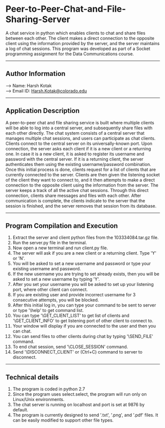 # Peer-to-Peer-Chat-and-File-Sharing-Server
A chat service in python which enables clients to chat and share files between each other. The client makes a direct connection to the opposite client using the information provided by the server, and the server maintains a log of chat sessions. This program was developed as part of a Socket programming assignment for the Data Communications course.

--------------------
Author Information
--------------------
--> Name: Harsh Kotak  
--> Email ID: Harsh.Kotak@colorado.edu

-----------------------
Application Description
-----------------------
A peer-to-peer chat and file sharing service is built where multiple clients will be able to log into a central server, and subsequently share files with each other directly. The chat system consists of a central server that manages multiple chat sessions, and users can participate as chat clients. Clients connect to the central server on its universally-known port. Upon connection, the server asks each client if it is a new client or a returning one. In case it is a new client, it is asked to register its username and password with the central server. If it is a returning client, the server authenticates them using the existing username/password combination.  
Once this initial process is done, clients request for a list of clients that are currently connected to the server. Clients are then given the listening socket of the client they want to connect to, and it then attempts to make a direct connection to the opposite client using the information from the server. The server keeps a track of all the active chat sessions. Through this direct connection, clients share messages and files with each other. After communication is complete, the clients indicate to the server that the session is finished, and the server removes that session from its database.  

----------------------------------
Program Compilation and Execution
----------------------------------
1) Extract the server and client python files from the 103334084.tar.gz file.  
2) Run the server.py file in the terminal.  
3) Now open a new terminal and run client.py file.  
4) The server will ask if you are a new client or a returning client. Type 'Y' or 'N'.  
5) You will be asked to set a new username and password or type your existing username and password.  
6) If the new username you are trying to set already exists, then you will be asked to set a new username by typing 'Y'.  
7) After you set your username you will be asked to set up your listening port, where other client can connect.  
8) If you are existing user and provide incorrect username for 3 consecutive attempts, you will be blocked.  
9) After this initial log in, you can type your command to be sent to server or type '\help' to get command list.  
10) You can type '\GET_CLIENT_LIST' to get list of clients and '\GET_CLIENT_INFO' to get listening port of other client to connect to.  
11) Your window will display if you are connected to the user and then you can chat.  
12) You can send files to other clients during chat by typing '\SEND_FILE' command.  
13) To end chat session, send '\CLOSE_SESSION' command.  
14) Send '\DISCONNECT_CLIENT' or (Ctrl+C) command to server to disconnect.  

------------------
Technical details
------------------
1) The program is coded in python 2.7  
2) Since the program uses select.select, the program will run only on Linux/Unix environments.  
3) The chat server is running on localhost and port is set at 9876 by default.  
4) The program is currently designed to send '.txt', '.png', and '.pdf' files. It can be easily modified to support other file types.  
